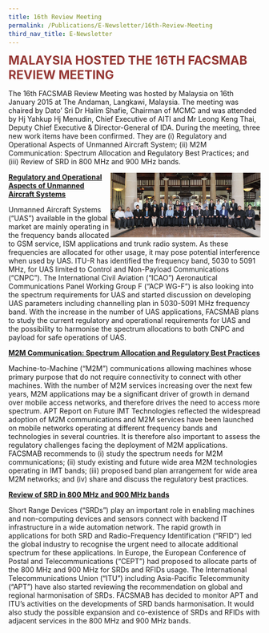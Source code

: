 ```yaml
---
title: 16th Review Meeting
permalink: /Publications/E-Newsletter/16th-Review-Meeting
third_nav_title: E-Newsletter
---
```

<div class="container container--mw1280">
   <span style="color: #953734;"><strong><span style="font-size: 24px;">MALAYSIA HOSTED THE 16TH FACSMAB REVIEW MEETING</span></strong></span>
   <p style="text-align: left;">The 16th FACSMAB Review Meeting was hosted by Malaysia on 16th January 2015 at The Andaman, Langkawi, Malaysia. The meeting was chaired by Dato’ Sri Dr Halim Shafie, Chairman of MCMC and was attended by Hj Yahkup Hj Menudin, Chief Executive of AITI and Mr Leong Keng Thai, Deputy Chief Executive &amp; Director-General of IDA. During the meeting, three new work items have been confirmed. They are (i) Regulatory and Operational Aspects of Unmanned Aircraft System; (ii) M2M Communication: Spectrum Allocation and Regulatory Best Practices; and (iii) Review of SRD in 800 MHz and 900 MHz bands.</p>
   <img alt="" src="/assets/images/16th-FACSMAB-Review-Group-Photo1.jpg?h=129&amp;w=300&amp;la=en&amp;hash=8B24887D638181EF4564A5F4F51F5A6087794693" style="height: 129px; width: 300px; float: right;">
   <div>
      <p><span style="text-decoration: underline;"><strong>Regulatory and Operational Aspects of Unmanned Aircraft Systems</strong></span></p>
      <p>Unmanned Aircraft Systems (“UAS”) available in the global market are mainly operating in the frequency bands allocated to GSM service, ISM applications and trunk radio system. As these frequencies are allocated for other usage, it may pose potential interference when used by UAS. ITU-R has identified the frequency band, 5030 to 5091 MHz, for UAS limited to Control and Non-Payload Communications (“CNPC”). The International Civil Aviation (“ICAO”) Aeronautical Communications Panel Working Group F (“ACP WG-F”) is also looking into the spectrum requirements for UAS and started discussion on developing UAS parameters including channelling plan in 5030-5091 MHz frequency band. With the increase in the number of UAS applications, FACSMAB plans to study the current regulatory and operational requirements for UAS and the possibility to harmonise the spectrum allocations to both CNPC and payload for safe operations of UAS.</p>
      <p><span style="text-decoration: underline;"><strong>M2M Communication: Spectrum Allocation and Regulatory Best Practices</strong></span></p>
      <p>Machine-to-Machine (“M2M”) communications allowing machines whose primary purpose that do not require connectivity to connect with other machines. With the number of M2M services increasing over the next few years, M2M applications may be a significant driver of growth in demand over mobile access networks, and therefore drives the need to access more spectrum. APT Report on Future IMT Technologies reflected the widespread adoption of M2M communications and M2M services have been launched on mobile networks operating at different frequency bands and technologies in several countries. It is therefore also important to assess the regulatory challenges facing the deployment of M2M applications. FACSMAB recommends to (i) study the spectrum needs for M2M communications; (ii) study existing and future wide area M2M technologies operating in IMT bands; (iii) proposed band plan arrangement for wide area M2M networks; and (iv) share and discuss the regulatory best practices.</p>
      <p><span style="text-decoration: underline;"><strong>Review of SRD in 800 MHz and 900 MHz bands</strong></span></p>
      <p>Short Range Devices (“SRDs”)  play an important role in enabling machines and non-computing devices and sensors connect with backend IT infrastructure in a wide automation network. The rapid growth in applications for both SRD and Radio-Frequency Identification (“RFID”) led the global industry to recognise the urgent need to allocate additional spectrum for these applications. In Europe, the European Conference of Postal and Telecommunications (“CEPT”) had proposed to allocate parts of the 800 MHz and 900 MHz for SRDs and RFIDs usage. The International Telecommunications Union (“ITU”) including Asia-Pacific Telecommunity (“APT”) have also started reviewing the recommendation on global and regional harmonisation of SRDs. FACSMAB has decided to monitor APT and ITU’s activities on the developments of SRD bands harmonisation. It would also study the possible expansion and co-existence of SRDs and RFIDs with adjacent services in the 800 MHz and 900 MHz bands.</p>
   </div>
</div>
